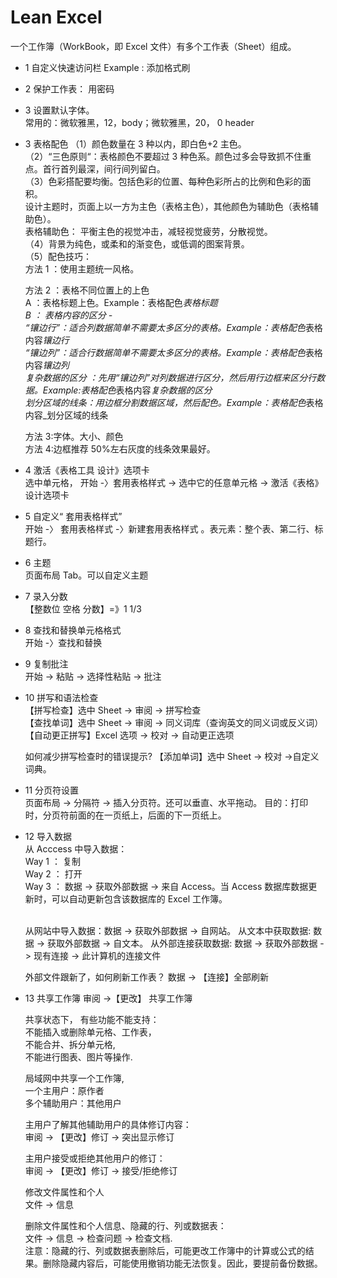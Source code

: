 # Lean Excel

一个工作簿（WorkBook，即 Excel 文件）有多个工作表（Sheet）组成。

- 1 自定义快速访问栏
  Example : 添加格式刷

- 2 保护工作表： 用密码

- 3 设置默认字体。  
  常用的：微软雅黑，12，body；微软雅黑，20， 0 header

- 3 表格配色
  （1）颜色数量在 3 种以内，即白色+2 主色。  
  （2）“三色原则“：表格颜色不要超过 3 种色系。颜色过多会导致抓不住重点。首行首列最深，间行间列留白。  
  （3）色彩搭配要均衡。包括色彩的位置、每种色彩所占的比例和色彩的面积。  
  设计主题时，页面上以一方为主色（表格主色），其他颜色为辅助色（表格辅助色）。  
  表格辅助色： 平衡主色的视觉冲击，减轻视觉疲劳，分散视觉。  
  （4）背景为纯色，或柔和的渐变色，或低调的图案背景。  
  （5）配色技巧：  
  方法 1 ：使用主题统一风格。

  方法 2 ：表格不同位置上的上色  
  A ：表格标题上色。Example：表格配色*表格标题  
  B ： 表格内容的区分 -  
  “镶边行”：适合列数据简单不需要太多区分的表格。Example：表格配色*表格内容*镶边行  
  “镶边列”：适合行数据简单不需要太多区分的表格。Example：表格配色*表格内容*镶边列  
  复杂数据的区分 ：先用“镶边列”对列数据进行区分，然后用行边框来区分行数据。Example:表格配色*表格内容*复杂数据的区分  
  划分区域的线条：用边框分割数据区域，然后配色。Example：表格配色*表格内容\_划分区域的线条

  方法 3:字体。大小、颜色  
  方法 4:边框推荐 50%左右灰度的线条效果最好。

- 4 激活《表格工具 设计》选项卡  
  选中单元格， 开始 -〉套用表格样式 -> 选中它的任意单元格 -> 激活《表格》设计选项卡

- 5 自定义“ 套用表格样式”  
  开始 -〉 套用表格样式 -〉新建套用表格样式 。表元素：整个表、第二行、标题行。

- 6 主题  
  页面布局 Tab。可以自定义主题

- 7 录入分数  
  【整数位 空格 分数】=》1 1/3

- 8 查找和替换单元格格式  
  开始 -〉查找和替换

- 9 复制批注  
  开始 -> 粘贴 -> 选择性粘贴 -> 批注

- 10 拼写和语法检查  
  【拼写检查】选中 Sheet -> 审阅 -> 拼写检查  
  【查找单词】选中 Sheet -> 审阅 -> 同义词库（查询英文的同义词或反义词）  
  【自动更正拼写】Excel 选项 -> 校对 -> 自动更正选项

  如何减少拼写检查时的错误提示?
  【添加单词】选中 Sheet -> 校对 ->自定义词典。

- 11 分页符设置  
  页面布局 -> 分隔符 -> 插入分页符。还可以垂直、水平拖动。
  目的：打印时，分页符前面的在一页纸上，后面的下一页纸上。

- 12 导入数据  
   从 Acccess 中导入数据：  
   Way 1 ： 复制  
   Way 2 ： 打开  
   Way 3 ： 数据 -> 获取外部数据 -> 来自 Access。当 Access 数据库数据更新时，可以自动更新包含该数据库的 Excel 工作簿。

  <br/>
  从网站中导入数据：数据 -> 获取外部数据 -> 自网站。
  从文本中获取数据: 数据 -> 获取外部数据 -> 自文本。
  从外部连接获取数据: 数据 -> 获取外部数据 -> 现有连接 -> 此计算机的连接文件

  外部文件跟新了，如何刷新工作表？
  数据 -> 【连接】全部刷新

- 13 共享工作簿
  审阅 ->【更改】 共享工作簿

  共享状态下， 有些功能不能支持：  
  不能插入或删除单元格、工作表，  
  不能合并、拆分单元格,  
  不能进行图表、图片等操作.

  局域网中共享一个工作簿,  
  一个主用户：原作者  
  多个辅助用户：其他用户

  主用户了解其他辅助用户的具体修订内容：  
  审阅 -> 【更改】修订 -> 突出显示修订

  主用户接受或拒绝其他用户的修订：  
  审阅 -> 【更改】修订 -> 接受/拒绝修订

  修改文件属性和个人  
  文件 -> 信息

  删除文件属性和个人信息、隐藏的行、列或数据表：  
  文件 -> 信息 -> 检查问题 -> 检查文档.  
  注意：隐藏的行、列或数据表删除后，可能更改工作簿中的计算或公式的结果。删除隐藏内容后，可能使用撤销功能无法恢复。因此，要提前备份数据。
